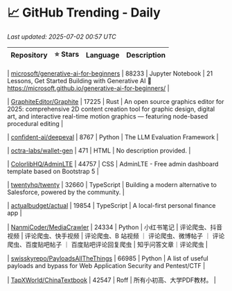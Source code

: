 # 📈 GitHub Trending - Daily

_Last updated: 2025-07-02 00:57 UTC_

| Repository | ⭐ Stars | Language | Description |
|------------|--------:|----------|-------------|

| [microsoft/generative-ai-for-beginners](https://github.com/microsoft/generative-ai-for-beginners) | 88233 | Jupyter Notebook | 21 Lessons, Get Started Building with Generative AI 🔗 https://microsoft.github.io/generative-ai-for-beginners/ |

| [GraphiteEditor/Graphite](https://github.com/GraphiteEditor/Graphite) | 17225 | Rust | An open source graphics editor for 2025: comprehensive 2D content creation tool for graphic design, digital art, and interactive real-time motion graphics — featuring node-based procedural editing |

| [confident-ai/deepeval](https://github.com/confident-ai/deepeval) | 8767 | Python | The LLM Evaluation Framework |

| [octra-labs/wallet-gen](https://github.com/octra-labs/wallet-gen) | 471 | HTML | No description provided. |

| [ColorlibHQ/AdminLTE](https://github.com/ColorlibHQ/AdminLTE) | 44757 | CSS | AdminLTE - Free admin dashboard template based on Bootstrap 5 |

| [twentyhq/twenty](https://github.com/twentyhq/twenty) | 32660 | TypeScript | Building a modern alternative to Salesforce, powered by the community. |

| [actualbudget/actual](https://github.com/actualbudget/actual) | 19854 | TypeScript | A local-first personal finance app |

| [NanmiCoder/MediaCrawler](https://github.com/NanmiCoder/MediaCrawler) | 24334 | Python | 小红书笔记 | 评论爬虫、抖音视频 | 评论爬虫、快手视频 | 评论爬虫、B 站视频 ｜ 评论爬虫、微博帖子 ｜ 评论爬虫、百度贴吧帖子 ｜ 百度贴吧评论回复爬虫 | 知乎问答文章｜评论爬虫 |

| [swisskyrepo/PayloadsAllTheThings](https://github.com/swisskyrepo/PayloadsAllTheThings) | 66985 | Python | A list of useful payloads and bypass for Web Application Security and Pentest/CTF |

| [TapXWorld/ChinaTextbook](https://github.com/TapXWorld/ChinaTextbook) | 42547 | Roff | 所有小初高、大学PDF教材。 |
